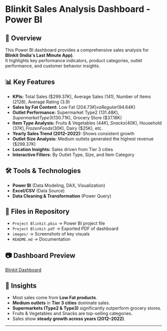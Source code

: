 # Blinkit Sales Analysis Dashboard - Power BI

## 📌 Overview
This Power BI dashboard provides a comprehensive sales analysis for **Blinkit (India's Last Minute App)**.  
It highlights key performance indicators, product categories, outlet performance, and customer behavior insights.

## 📊 Key Features
- **KPIs:** Total Sales ($299.37K), Average Sales (141), Number of Items (2128), Average Rating (3.9)  
- **Sales by Fat Content:** Low Fat ($204.73K) vs Regular ($94.64K)  
- **Outlet Performance:** Supermarket Type2 ($131.48K), Supermarket Type3 ($130.71K), Grocery Store ($37.18K)  
- **Item Type Analysis:** Fruits & Vegetables ($44K), Snacks ($40K), Household ($37K), Frozen Foods ($30K), Dairy ($25K), etc.  
- **Yearly Sales Trend (2012–2022):** Shows consistent growth  
- **Outlet Size Analysis:** Medium outlets generated the highest revenue ($299.37K)  
- **Location Insights:** Sales driven from Tier 3 cities  
- **Interactive Filters:** By Outlet Type, Size, and Item Category  

## 🛠️ Tools & Technologies
- **Power BI** (Data Modeling, DAX, Visualization)  
- **Excel/CSV** (Data Source)  
- **Data Cleaning & Transformation** (Power Query)  

## 📂 Files in Repository
- `Project Blinkit.pbix` → Power BI project file  
- `Project Blinkit.pdf` → Exported PDF of dashboard  
- `images/` → Screenshots of key visuals  
- `README.md` → Documentation  

## 📷 Dashboard Preview
[Blinkit Dashboard](https://raw.githubusercontent.com/<your-username>/<your-repo>/main/images/blinkit_dashboard.png)


## 🚀 Insights
- Most sales come from **Low Fat products**.  
- **Medium outlets** in **Tier 3 cities** dominate sales.  
- **Supermarkets (Type2 & Type3)** significantly outperform grocery stores.  
- Fruits & Vegetables and Snacks are top-selling categories.  
- Sales show **steady growth across years (2012–2022)**.

---

